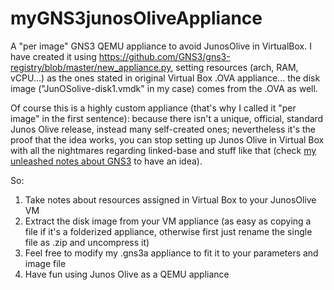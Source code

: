 # myGNS3junosOliveAppliance
A "per image" GNS3 QEMU appliance to avoid JunosOlive in VirtualBox. 
I have created it using https://github.com/GNS3/gns3-registry/blob/master/new_appliance.py, setting resources (arch, RAM, vCPU...) as the ones stated in original Virtual Box .OVA appliance... the disk image ("JunOSolive-disk1.vmdk" in my case) comes from the .OVA as well.

Of course this is a highly custom appliance (that's why I called it "per image" in the first sentence): because there isn't a unique, official, standard Junos Olive release, instead many self-created ones; nevertheless it's the proof that the idea works, you can stop setting up Junos Olive in Virtual Box with all the nightmares regarding linked-base and stuff like that (check [my unleashed notes about GNS3](https://github.com/baro77/myGNS3notes) to have an idea).

So:
1. Take notes about resources assigned in Virtual Box to your JunosOlive VM
2. Extract the disk image from your VM appliance (as easy as copying a file if it's a folderized appliance, otherwise first just rename the single file as .zip and uncompress it)
3. Feel free to modify my .gns3a appliance to fit it to your parameters and image file
4. Have fun using Junos Olive as a QEMU appliance
